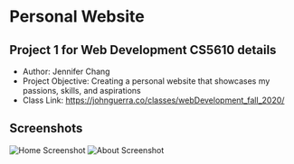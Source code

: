 # Personal Website
## Project 1 for Web Development CS5610 details
- Author: Jennifer Chang
- Project Objective: Creating a personal website that showcases my passions, skills, and aspirations
- Class Link: https://johnguerra.co/classes/webDevelopment_fall_2020/
## Screenshots
![Home Screenshot](home.png)
![About Screenshot](about.png)
